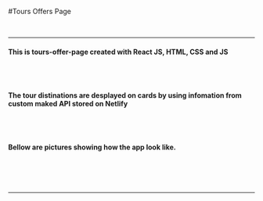#Tours Offers Page

</br>

---

#### This is tours-offer-page created with React JS, HTML, CSS and JS

</br>
</br>

#### The tour distinations are desplayed on cards by using infomation from custom maked API stored on Netlify

</br>
</br>

#### Bellow are pictures showing how the app look like.

</br>
</br>
</br>

---
